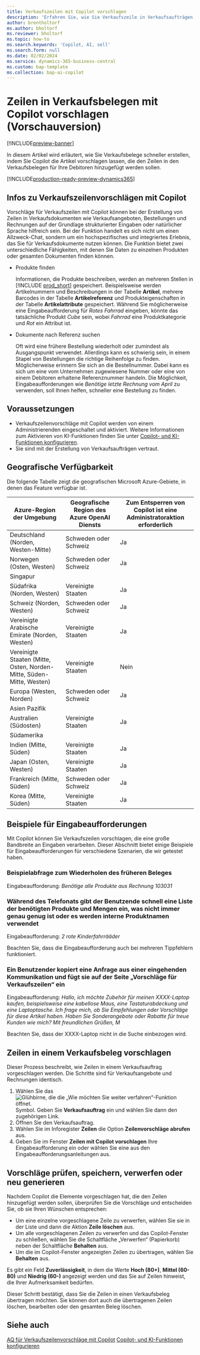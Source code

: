 ```yaml
---
title: Verkaufszeilen mit Copilot vorschlagen
description: 'Erfahren Sie, wie Sie Verkaufszeile in Verkaufsaufträgen mit Copilot vorschlagen.'
author: brentholtorf
ms.author: bholtorf
ms.reviewer: bholtorf
ms.topic: how-to
ms.search.keywords: 'Copilot, AI, sell'
ms.search.form: null
ms.date: 02/02/2024
ms.service: dynamics-365-business-central
ms.custom: bap-template
ms.collection: bap-ai-copilot
---
```


# Zeilen in Verkaufsbelegen mit Copilot vorschlagen (Vorschauversion)

[!INCLUDE[preview-banner](includes/preview-banner.md)]

In diesem Artikel wird erläutert, wie Sie Verkaufsbelege schneller erstellen, indem Sie Copilot die Artikel vorschlagen lassen, die den Zeilen in den Verkaufsbelegen für Ihre Debitoren hinzugefügt werden sollen.

[!INCLUDE[production-ready-preview-dynamics365](includes/production-ready-preview-dynamics365.md)]

## Infos zu Verkaufszeilenvorschlägen mit Copilot

Vorschläge für Verkaufszeilen mit Copilot können bei der Erstellung von Zeilen in Verkaufsdokumenten wie Verkaufsangeboten, Bestellungen und Rechnungen auf der Grundlage strukturierter Eingaben oder natürlicher Sprache hilfreich sein. Bei der Funktion handelt es sich nicht um einen Allzweck-Chat, sondern um ein hochspezifisches und integriertes Erlebnis, das Sie für Verkaufsdokumente nutzen können. Die Funktion bietet zwei unterschiedliche Fähigkeiten, mit denen Sie Daten zu einzelnen Produkten oder gesamten Dokumenten finden können.

* Produkte finden

  Informationen, die Produkte beschreiben, werden an mehreren Stellen in [!INCLUDE [prod_short](includes/prod_short.md)] gespeichert. Beispielsweise werden Artikelnummern und Beschreibungen in der Tabelle **Artikel**, mehrere Barcodes in der Tabelle **Artikelreferenz** und Produkteigenschaften in der Tabelle **Artikelattribute** gespeichert. Während Sie möglicherweise eine Eingabeaufforderung für *Rotes Fahrrad* eingeben, könnte das tatsächliche Produkt *Cube* sein, wobei *Fahrrad* eine Produktkategorie und *Rot* ein Attribut ist.

* Dokumente nach Referenz suchen

  Oft wird eine frühere Bestellung wiederholt oder zumindest als Ausgangspunkt verwendet. Allerdings kann es schwierig sein, in einem Stapel von Bestellungen die richtige Reihenfolge zu finden. Möglicherweise erinnern Sie sich an die Bestellnummer. Dabei kann es sich um eine vom Unternehmen zugewiesene Nummer oder eine von einem Debitoren erhaltene Referenznummer handeln. Die Möglichkeit, Eingabeaufforderungen wie *Benötige letzte Rechnung vom April* zu verwenden, soll Ihnen helfen, schneller eine Bestellung zu finden.

## Voraussetzungen

* Verkaufszeilenvorschläge mit Copilot werden von einem Administrierenden eingeschaltet und aktiviert. Weitere Informationen zum Aktivieren von KI-Funktionen finden Sie unter [Copilot- und KI-Funktionen konfigurieren](enable-ai.md).
* Sie sind mit der Erstellung von Verkaufsaufträgen vertraut.

## Geografische Verfügbarkeit

Die folgende Tabelle zeigt die geografischen Microsoft Azure-Gebiete, in denen das Feature verfügbar ist.

|Azure-Region der Umgebung  |Geografische Region des Azure OpenAI Diensts   |Zum Entsperren von Copilot ist eine Administratoraktion erforderlich  |
|---------|---------|---------|
|Deutschland (Norden, Westen-Mitte)     | Schweden oder Schweiz        |  Ja       |
|Norwegen (Osten, Westen)     | Schweden oder Schweiz        | Ja     |
|Singapur     |         |         |
|Südafrika (Norden, Westen)     |   Vereinigte Staaten      |   Ja      |
|Schweiz (Norden, Westen)     |  Schweden oder Schweiz       |    Ja     |
|Vereinigte Arabische Emirate (Norden, Westen)     |    Vereinigte Staaten     |   Ja     |
|Vereinigte Staaten (Mitte, Osten, Norden-Mitte, Süden-Mitte, Westen)     |   Vereinigte Staaten      |   Nein      |
|Europa (Westen, Norden)     |   Schweden oder Schweiz      |   Ja      |
|Asien Pazifik     |         |         |
|Australien (Südosten)     |   Vereinigte Staaten      |    Ja     |
|Südamerika     |         |         |
|Indien (Mitte, Süden)     |    Vereinigte Staaten     |   Ja      |
|Japan (Osten, Westen)     |    Vereinigte Staaten     |    Ja     |
|Frankreich (Mitte, Süden)     |    Schweden oder Schweiz     |    Ja     |
|Korea (Mitte, Süden)     |    Vereinigte Staaten     |    Ja     |

## Beispiele für Eingabeaufforderungen

Mit Copilot können Sie Verkaufszeilen vorschlagen, die eine große Bandbreite an Eingaben verarbeiten. Dieser Abschnitt bietet einige Beispiele für Eingabeaufforderungen für verschiedene Szenarien, die wir getestet haben.

### Beispielabfrage zum Wiederholen des früheren Beleges

Eingabeaufforderung: *Benötige alle Produkte aus Rechnung 103031*

### Während des Telefonats gibt der Benutzende schnell eine Liste der benötigten Produkte und Mengen ein, was nicht immer genau genug ist oder es werden interne Produktnamen verwendet

Eingabeaufforderung: *2 rote Kinderfahrrääder*

Beachten Sie, dass die Eingabeaufforderung auch bei mehreren Tippfehlern funktioniert.

### Ein Benutzender kopiert eine Anfrage aus einer eingehenden Kommunikation und fügt sie auf der Seite „Vorschläge für Verkaufszeilen“ ein

Eingabeaufforderung: *Hallo, ich möchte Zubehör für meinen XXXX-Laptop kaufen, beispielsweise eine kabellose Maus, eine Tastaturabdeckung und eine Laptoptasche. Ich frage mich, ob Sie Empfehlungen oder Vorschläge für diese Artikel haben. Haben Sie Sonderangebote oder Rabatte für treue Kunden wie mich? Mit freundlichen Grüßen, M*

Beachten Sie, dass der XXXX-Laptop nicht in die Suche einbezogen wird.

## Zeilen in einem Verkaufsbeleg vorschlagen

Dieser Prozess beschreibt, wie Zeilen in einem Verkaufsauftrag vorgeschlagen werden. Die Schritte sind für Verkaufsangebote und Rechnungen identisch.

1. Wählen Sie das ![Glühbirne, die die „Wie möchten Sie weiter verfahren“-Funktion öffnet.](media/ui-search/search_small.png "Wie möchten Sie weiter verfahren?") Symbol. Geben Sie **Verkaufsauftrag** ein und wählen Sie dann den zugehörigen Link.
1. Öffnen Sie den Verkaufsauftrag.
1. Wählen Sie im Inforegister **Zeilen** die Option **Zeilenvorschläge abrufen** aus.
1. Geben Sie im Fenster **Zeilen mit Copilot vorschlagen** Ihre Eingabeaufforderung ein oder wählen Sie eine aus den Eingabeaufforderungsanleitungen aus.

## Vorschläge prüfen, speichern, verwerfen oder neu generieren

Nachdem Copilot die Elemente vorgeschlagen hat, die den Zeilen hinzugefügt werden sollen, überprüfen Sie die Vorschläge und entscheiden Sie, ob sie Ihren Wünschen entsprechen:

* Um eine einzelne vorgeschlagene Zeile zu verwerfen, wählen Sie sie in der Liste und dann die Aktion **Zeile löschen** aus.
* Um alle vorgeschlagenen Zeilen zu verwerfen und das Copilot-Fenster zu schließen, wählen Sie die Schaltfläche „Verwerfen“ (Papierkorb) neben der Schaltfläche **Behalten** aus.
* Um die im Copilot-Fenster angezeigten Zeilen zu übertragen, wählen Sie **Behalten** aus. 

Es gibt ein Feld **Zuverlässigkeit**, in dem die Werte **Hoch (80+)**, **Mittel (60-80)** und **Niedrig (60-)** angezeigt werden und das Sie auf Zeilen hinweist, die Ihrer Aufmerksamkeit bedürfen.

Dieser Schritt bestätigt, dass Sie die Zeilen in einen Verkaufsbeleg übertragen möchten. Sie können dort auch die übertragenen Zeilen löschen, bearbeiten oder den gesamten Beleg löschen.

## Siehe auch 

[AQ für Verkaufszeilenvorschläge mit Copilot](faq-sales-suggest-sales-lines-with-copilot.md)
[Copilot- und KI-Funktionen konfigurieren](enable-ai.md)
